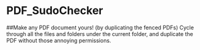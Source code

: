 # PDF_SudoChecker
##Make any PDF document yours! (by duplicating the fenced PDFs)
Cycle through all the files and folders under the current folder, and duplicate the PDF without those annoying permissions.